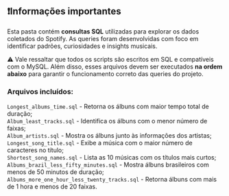 ## ❗Informações importantes

Esta pasta contém **consultas SQL** utilizadas para explorar os dados coletados do Spotify. As queries foram desenvolvidas com foco em identificar padrões, curiosidades e insights musicais.

⚠️ Vale ressaltar que todos os scripts são escritos em SQL e compatíveis com o MySQL. Além disso, esses arquivos devem ser executados **na ordem abaixo** para garantir o funcionamento correto das queries do projeto.

### Arquivos incluídos:

`Longest_albums_time.sql` - Retorna os álbuns com maior tempo total de duração;                  
`Album_least_tracks.sql` - Identifica os álbuns com o menor número de faixas;                    
`Album_artists.sql` - Mostra os álbuns junto às informações dos artistas;                   
`Longest_song_title.sql` - Exibe a música com o maior número de caracteres no título;           
`Shortest_song_names.sql` - Lista as 10 músicas com os títulos mais curtos;                    
`Albums_brazil_less_fifty_minutes.sql` - Mostra álbuns brasileiros com menos de 50 minutos de duração;          
`Albums_more_one_hour_less_twenty_tracks.sql` - Retorna álbuns com mais de 1 hora e menos de 20 faixas.           

